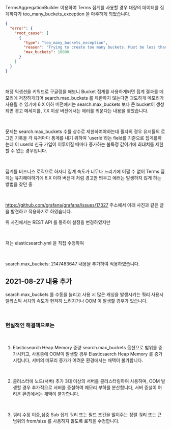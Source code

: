 TermsAggregationBuilder 이용하여 Terms 집계를 사용할 경우
대량의 데이터를 집계하다가 too_many_buckets_exception 을 마주하게 되었습니다.

```json
{
  "error": {
    "root_cause": [
      {
        "type": "too_many_buckets_exception",
        "reason": "Trying to create too many buckets. Must be less than or equal to: [10000] but was [10001]. This limit can be set by changing the [search.max_buckets] cluster level setting.",
        "max_buckets": 10000
      }
    ]
  }
}
```
</br>

해당 익셉션을 키워드로 구글링을 해보니 Bucket 집계를 사용하게되면 집계 결과를 메모리에 저장하게되어 search.max_buckets 를 제한하지 않는다면 과도하게 메모리가 사용될 수 있기에 6.X 이하 버전에서는 search.max_buckets 보다 큰 bucket이 생성되면 경고 메세지를, 7.X 이상 버전에서는 에러를 띄운다는 내용을 찾았습니다.

</br>

문제는 search.max_buckets 수를 상수로 제한하여야하는대
필자의 경우 유저들의 로그인 기록을 각 유저마다 통계를 내기 위하여 'userId'라는 field를 기준으로 집계를하는데 이 userId 신규 가입이 이루어질 때마다 증가하는 불특정 값이기에 최대치를 제한할 수 없는 경우입니다.

</br>

집계를 비즈니스 로직으로 하자니 집계 속도가 너무나 느리기에 어쩔 수 없이 Terms 집계는 유지해야하기에 6.X 이하 버전때 처럼 경고만 띄우고 에러는 발생하지 않게 하는 방법을 찾던 중

</br>

https://github.com/grafana/grafana/issues/17327 주소에서 
아래 사진과 같은 글을 발견하고 적용하기로 하였습니다.

위 사진에서는 REST API 를 통하여 설정을 변경하였지만

</br>

저는 elasticsearch.yml 을 직접 수정하여

</br>

search.max_buckets: 2147483647 내용을 추가하여 적용하였습니다.

## 2021-08-27 내용 추가
search.max_buckets 를 수동을 늘리고 사용 시 많은 캐싱을 발생시키는 쿼리 사용시 엘라스틱 서치의 속도가 현저히 느려지거나 OOM 이 발생할 경우가 있습니다.

</br>


### 현실적인 해결책으로는

</br>


1. Elasticsearch Heap Memory 증량
search.max\_buckets 옵션으로 범위를 증가시키고, 사용중에 OOM이 발생할 경우 Elasticsaerch Heap Memory 를 증가시킵니다, 서버의 메모리 증가가 어려운 환경에서는 채택이 불가합니다.

</br>


2. 클러스터에 노드(서버) 추가
3대 이상의 서버를 클러스터링하여 사용하며, OOM 발생할 경우 추가적으로 서버를 증설하여 메모리 부하를 분산합니다, 서버 증설이 어려운 환경에서는 채택이 불가합니다.

</br>


3. 쿼리 수정
이중,삼중 Sub 집계 쿼리 또는 필드 조건을 많이주는 정렬 쿼리 또는 큰 범위의 from/size 를 사용하지 않도록 로직을 수정합니다.
